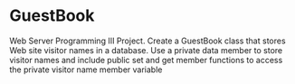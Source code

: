 # GuestBook
Web Server Programming III Project. 
Create a GuestBook class that stores Web site visitor names in a database. Use a private data member to store visitor names and include public set and get member functions to access the private visitor name member variable
